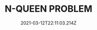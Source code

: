 ---
title:  N-QUEEN PROBLEM
date: "2021-03-12T22:11:03.214Z"
description: "This Blog is all About the One of the most famous problem of backtrackin, often asked in technical interview.
I'll be explaining the variation of N queen in this blog"
---